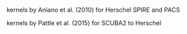 kernels by Aniano et al. (2010) for Herschel SPIRE and PACS

kernels by Pattle et al. (2015) for SCUBA2 to Herschel
